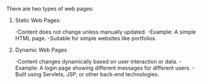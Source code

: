 There are two types of web pages:

1. Static Web Pages:

    -Content does not change unless manually updated.
    -Example: A simple HTML page.
    -Suitable for simple websites like portfolios.


2. Dynamic Web Pages

    -Content changes dynamically based on user interaction or data.
    -Example: A login page showing different messages for different users.
    -Built using Servlets, JSP, or other back-end technologies.